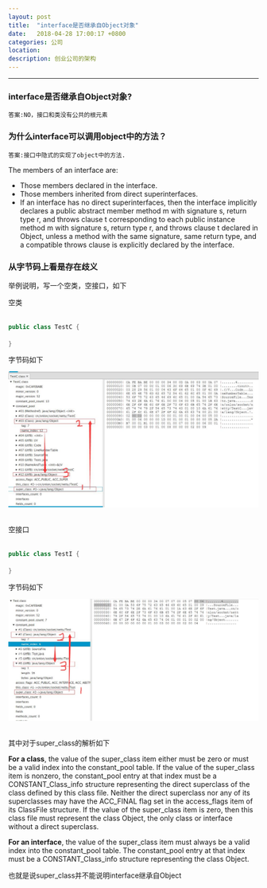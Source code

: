 ```yaml
---
layout: post
title:  "interface是否继承自Object对象"
date:   2018-04-28 17:00:17 +0800
categories: 公司
location: 
description: 创业公司的架构
---
```

---

### interface是否继承自Object对象?
    答案:NO，接口和类没有公共的根元素
	
### 为什么interface可以调用object中的方法？
    答案:接口中隐式的实现了object中的方法.
	
The members of an interface are:

- Those members declared in the interface.
- Those members inherited from direct superinterfaces.
- If an interface has no direct superinterfaces, then the interface implicitly declares a public abstract member method m with signature s, return type r, and throws clause t corresponding to each public instance method m with signature s, return type r, and throws clause t declared in Object, unless a method with the same signature, same return type, and a compatible throws clause is explicitly declared by the interface.

### 从字节码上看是存在歧义

举例说明，写一个空类，空接口，如下

空类

``` java

public class TestC {

}

```

字节码如下

<div align="center">
<img src="/images/java/base/interfaceAndClass/TestC.jpg" title="空类字节码分析"/>
</div>
<br>

空接口

``` java

public class TestI {

}

```

字节码如下

<div align="center">
<img src="/images/java/base/interfaceAndClass/TestI.jpg" title="空接口字节码分析"/>
</div>
<br>

其中对于super_class的解析如下

<b>For a class</b>, the value of the super_class item either must be zero or
must be a valid index into the constant_pool table. If the value of the
super_class item is nonzero, the constant_pool entry at that index must
be a CONSTANT_Class_info structure representing the direct superclass of the
class defined by this class file. Neither the direct superclass nor any of its
superclasses may have the ACC_FINAL flag set in the access_flags item of its
ClassFile structure.
If the value of the super_class item is zero, then this class file must represent
the class Object, the only class or interface without a direct superclass.

<b>For an interface</b>, the value of the super_class item must always be a valid
index into the constant_pool table. The constant_pool entry at that index
must be a CONSTANT_Class_info structure representing the class Object.

也就是说super_class并不能说明interface继承自Object


   




   















